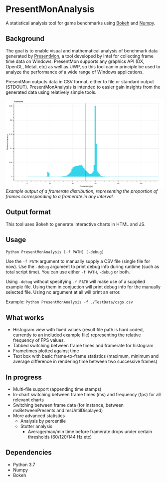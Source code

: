 # PresentMonAnalysis
A statistical analysis tool for game benchmarks using [Bokeh](https://github.com/bokeh/bokeh) and [Numpy](https://github.com/numpy/numpy).

## Background
The goal is to enable visual and mathematical analysis of benchmark data generated by [PresentMon](https://github.com/GameTechDev/PresentMon), a tool developed by Intel for collecting frame time data on Windows. PresentMon supports any graphics API (DX, OpenGL, Metal, etc) as well as UWP, so this tool can in principle be used to analyze the performance of a wide range of Windows applications.

PresentMon outputs data in CSV format, either to file or standard output (STDOUT). PresentMonAnalysis is intended to easier gain insights from the generated data using relatively simple tools.

![Example of a framerate distribution](./Screenshots/PresentMonAnalysisDist.png)
_Example output of a framerate distribution, representing the proportion of frames corresponding to a framerate in any interval._

## Output format
This tool uses Bokeh to generate interactive charts in HTML and JS.

## Usage
`Python PresentMonAnalysis [-f PATH] [-debug]`

Use the `-f PATH` argument to manually supply a CSV file (single file for now).
Use the `-debug` argument to print debug info during runtime (such as total script time).
You can use either `-f PATH`, `-debug` or both.

Using `-debug` without specifying `-f PATH` will make use of a supplied example file. Using them in conjuction will print debug info for the manually selected file. Using no argument at all will print an error.

Example:
`Python PresentMonAnalysis -f ./TestData/csgo.csv`

## What works
- Histogram view with fixed values (result file path is hard coded, currently to an included example file) representing the relative frequency of FPS values.
- Tabbed switching between frame times and framerate for histogram
- Frametimes plotted against time
- Text box with basic frame-to-frame statistics (maximum, minimum and average difference in rendering time between two successive frames)

## In progress
- Multi-file support (appending time stamps)
- In-chart switching between frame times (ms) and frequency (fps) for all relevant charts
- Switching between frame data (for instance, between msBetweenPresents and msUntilDisplayed)
- More advanced statistics
    - Analysis by percentile
    - Stutter analysis
        - Average/max/min time before framerate drops under certain thresholds (60/120/144 Hz etc)

## Dependencies
- Python 3.7
- Numpy
- Bokeh
